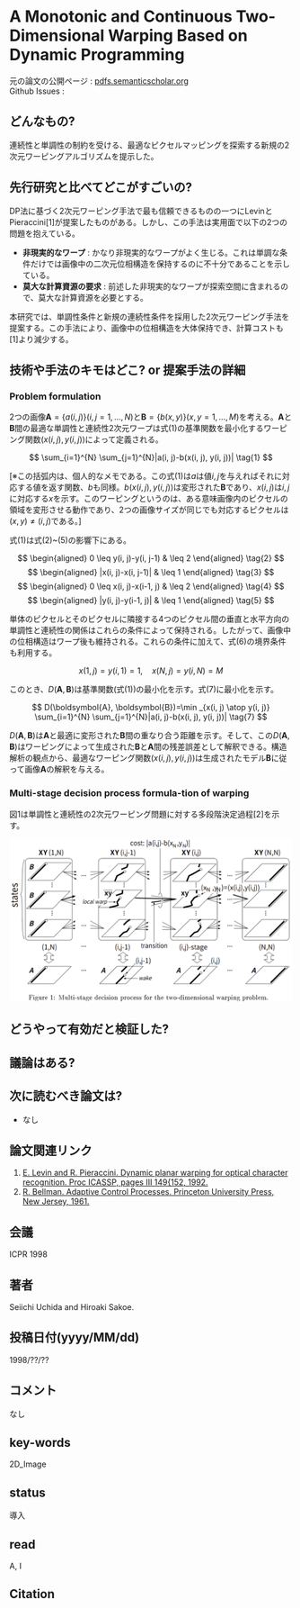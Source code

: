 # A Monotonic and Continuous Two-Dimensional Warping Based on Dynamic Programming

元の論文の公開ページ : [pdfs.semanticscholar.org](https://pdfs.semanticscholar.org/36dd/e6fa87576b393fd6769b3ba1c173dc610908.pdf)  
Github Issues : 

## どんなもの?
連続性と単調性の制約を受ける、最適なピクセルマッピングを探索する新規の2次元ワーピングアルゴリズムを提示した。

## 先行研究と比べてどこがすごいの?
DP法に基づく2次元ワーピング手法で最も信頼できるものの一つにLevinとPieraccini[1]が提案したものがある。しかし、この手法は実用面で以下の2つの問題を抱えている。

- **非現実的なワープ** : かなり非現実的なワープがよく生じる。これは単調な条件だけでは画像中の二次元位相構造を保持するのに不十分であることを示している。
- **莫大な計算資源の要求** : 前述した非現実的なワープが探索空間に含まれるので、莫大な計算資源を必要とする。

本研究では、単調性条件と新規の連続性条件を採用した2次元ワーピング手法を提案する。この手法により、画像中の位相構造を大体保持でき、計算コストも[1]より減少する。

## 技術や手法のキモはどこ? or 提案手法の詳細
### Problem formulation
2つの画像$\boldsymbol{A}=\{a(i, j)\}(i, j=1, \ldots, N)$と$\boldsymbol{B}=\{b(x, y)\}(x, y=1, \ldots, M)$を考える。$\boldsymbol{A}$と$\boldsymbol{B}$間の最適な単調性と連続性2次元ワープは式(1)の基準関数を最小化するワーピング関数$(x(i, j), y(i, j))$によって定義される。

$$
\sum_{i=1}^{N} \sum_{j=1}^{N}|a(i, j)-b(x(i, j), y(i, j))| \tag{1}
$$

[※この括弧内は、個人的なメモである。この式(1)は$a$は値$i,j$を与えればそれに対応する値を返す関数、$b$も同様。$b(x(i, j), y(i, j))$は変形された$\boldsymbol{B}$であり、$x(i,j)$は$i,j$に対応する$x$を示す。このワーピングというのは、ある意味画像内のピクセルの領域を変形させる動作であり、2つの画像サイズが同じでも対応するピクセルは$(x,y)\not=(i,j)$である。]

式(1)は式(2)~(5)の影響下にある。

$$
\begin{aligned} 0 \leq y(i, j)-y(i, j-1) & \leq 2 \end{aligned} \tag{2}
$$
$$
\begin{aligned} |x(i, j)-x(i, j-1)| & \leq 1 \end{aligned} \tag{3}
$$
$$
\begin{aligned} 0 \leq x(i, j)-x(i-1, j) & \leq 2 \end{aligned} \tag{4}
$$
$$
\begin{aligned} |y(i, j)-y(i-1, j)| & \leq 1 \end{aligned} \tag{5}
$$

単体のピクセルとそのピクセルに隣接する4つのピクセル間の垂直と水平方向の単調性と連続性の関係はこれらの条件によって保持される。したがって、画像中の位相構造はワープ後も維持される。これらの条件に加えて、式(6)の境界条件も利用する。

$$
x(1, j)=y(i, 1)=1, \quad x(N, j)=y(i, N)=M \tag{6}
$$

このとき、$D(\boldsymbol{A}, \boldsymbol{B})$は基準関数(式(1))の最小化を示す。式(7)に最小化を示す。

$$
D(\boldsymbol{A}, \boldsymbol{B})=\min _{x(i, j) \atop y(i, j)} \sum_{i=1}^{N} \sum_{j=1}^{N}|a(i, j)-b(x(i, j), y(i, j))| \tag{7}
$$

$D(\boldsymbol{A}, \boldsymbol{B})$は$\boldsymbol{A}$と最適に変形された$\boldsymbol{B}$間の重なり合う距離を示す。そして、この$D(\boldsymbol{A}, \boldsymbol{B})$はワーピングによって生成された$\boldsymbol{B}$と$\boldsymbol{A}$間の残差誤差として解釈できる。構造解析の観点から、最適なワーピング関数$(x(i, j), y(i, j))$は生成されたモデル$\boldsymbol{B}$に従って画像$\boldsymbol{A}$の解釈を与える。

### Multi-stage decision process formula-tion of warping
図1は単調性と連続性の2次元ワーピング問題に対する多段階決定過程[2]を示す。

![fig1](img/AMaCTWBoDP/fig1.png)



## どうやって有効だと検証した?

## 議論はある?

## 次に読むべき論文は?
- なし

## 論文関連リンク
1. [E. Levin and R. Pieraccini. Dynamic planar warping for optical character recognition. Proc ICASSP, pages III 149{152, 1992.](https://www.researchgate.net/publication/3532347_Dynamic_planar_warping_for_optical_character_recognition)
2. [R. Bellman. Adaptive Control Processes. Princeton University Press, New Jersey, 1961.](https://onlinelibrary.wiley.com/doi/abs/10.1002/zamm.19620420718)

## 会議
ICPR 1998

## 著者
Seiichi Uchida and Hiroaki Sakoe.

## 投稿日付(yyyy/MM/dd)
1998/??/??

## コメント
なし

## key-words
2D_Image

## status
導入

## read
A, I

## Citation
